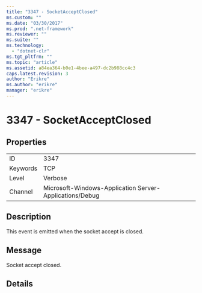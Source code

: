 ```yaml
---
title: "3347 - SocketAcceptClosed"
ms.custom: ""
ms.date: "03/30/2017"
ms.prod: ".net-framework"
ms.reviewer: ""
ms.suite: ""
ms.technology: 
  - "dotnet-clr"
ms.tgt_pltfrm: ""
ms.topic: "article"
ms.assetid: a84ea364-b0e1-4bee-a497-dc2b988cc4c3
caps.latest.revision: 3
author: "Erikre"
ms.author: "erikre"
manager: "erikre"
---
```

# 3347 - SocketAcceptClosed
## Properties  
  
|||  
|-|-|  
|ID|3347|  
|Keywords|TCP|  
|Level|Verbose|  
|Channel|Microsoft-Windows-Application Server-Applications/Debug|  
  
## Description  
 This event is emitted when the socket accept is closed.  
  
## Message  
 Socket accept closed.  
  
## Details
